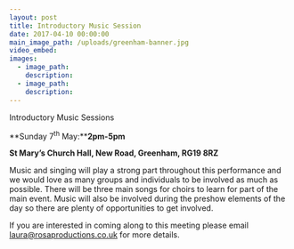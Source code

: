 ```yaml
---
layout: post
title: Introductory Music Session
date: 2017-04-10 00:00:00
main_image_path: /uploads/greenham-banner.jpg
video_embed:
images:
  - image_path:
    description:
  - image_path:
    description:
---
```



Introductory Music Sessions

**Sunday 7<sup>th</sup> May:****2pm-5pm**

**St Mary’s Church Hall, New Road, Greenham, RG19 8RZ**

Music and singing will play a strong part throughout this performance and we would love as many groups and individuals to be involved as much as possible. There will be three main songs for choirs to learn for part of the main event. Music will also be involved during the preshow elements of the day so there are plenty of opportunities to get involved.

If you are interested in coming along to this meeting please email laura@rosaproductions.co.uk for more details.